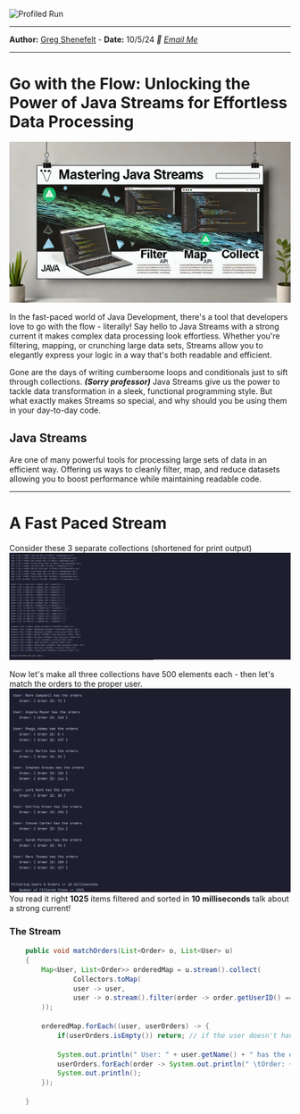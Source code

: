 
![Profiled Run](src/images/profiled-run-v1.gif)

---

**Author:** [Greg Shenefelt](https://linkedin.com/in/greg-shenefelt) - **Date:** 10/5/24 _📧 [Email Me](mailto:greg@shenefelt.net)_

---

# Go with the Flow: Unlocking the Power of Java Streams for Effortless Data Processing
![Article Banner](src/images/article-banner.png)


In the fast-paced world of Java Development, there's a tool that developers love to go with the flow - literally!
Say hello to Java Streams with a strong current it makes complex data processing look effortless.
Whether you're filtering, mapping, or crunching large data sets, 
Streams allow you to elegantly express your logic in a way that's both readable and efficient.

Gone are the days of writing cumbersome loops and conditionals just to sift through collections. **_(Sorry professor)_**
Java Streams give us the power to tackle data transformation in a sleek, functional programming style.
But what exactly makes Streams so special, and why should you be using them in your day-to-day code.

## Java Streams
Are one of many powerful tools for processing large sets of data in an efficient way. Offering us ways to cleanly filter,
map, and reduce datasets allowing you to boost performance while maintaining readable code. 

---

# A Fast Paced Stream
Consider these 3 separate collections (shortened for print output)
![Collections](src/images/three-list-outputs.png)

Now let's make all three collections have 500 elements each - then let's match the orders to the proper user.
![Filter](src/images/streams-filtered-users-and-orders-output.png)
You read it right **1025** items filtered and sorted in **10 milliseconds** talk about a strong current!

### The Stream
```java
    public void matchOrders(List<Order> o, List<User> u)
    {
        Map<User, List<Order>> orderedMap = u.stream().collect(
                Collectors.toMap(
                user -> user,
                user -> o.stream().filter(order -> order.getUserID() == user.getUserID()).collect(Collectors.toList())
        ));
        
        orderedMap.forEach((user, userOrders) -> {
            if(userOrders.isEmpty()) return; // if the user doesn't have any orders skip them.

            System.out.println(" User: " + user.getName() + " has the orders");
            userOrders.forEach(order -> System.out.println(" \tOrder: { Order ID: " + order.getOrderID() + " }"));
            System.out.println();
        });
        
    }
```








